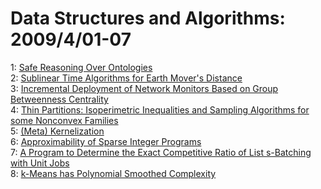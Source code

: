 # Data Structures and Algorithms: 2009/4/01-07  
1: [Safe Reasoning Over Ontologies](https://doi.org/10.48550/arXiv.0904.0228)  
2: [Sublinear Time Algorithms for Earth Mover's Distance](https://doi.org/10.48550/arXiv.0904.0292)  
3: [Incremental Deployment of Network Monitors Based on Group Betweenness  Centrality](https://doi.org/10.48550/arXiv.0904.0352)  
4: [Thin Partitions: Isoperimetric Inequalities and Sampling Algorithms for  some Nonconvex Families](https://doi.org/10.48550/arXiv.0904.0583)  
5: [(Meta) Kernelization](https://doi.org/10.48550/arXiv.0904.0727)  
6: [Approximability of Sparse Integer Programs](https://doi.org/10.48550/arXiv.0904.0859)  
7: [A Program to Determine the Exact Competitive Ratio of List s-Batching  with Unit Jobs](https://doi.org/10.48550/arXiv.0904.1002)  
8: [k-Means has Polynomial Smoothed Complexity](https://doi.org/10.48550/arXiv.0904.1113)  